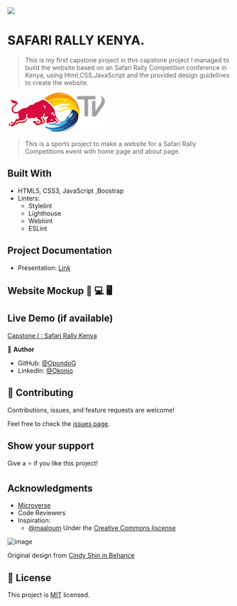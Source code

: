 ![](https://img.shields.io/badge/Microverse-blueviolet)

# SAFARI RALLY KENYA.
>This is my first capstone project in this capstone project I managed to build the website based on an Safari Rally Competition conference in Kenya, using Html,CSS,JavaScript and the provided design guidelines to create the website.

![WRC 2022 logo](assets/redbulltv.png)
> This is a sports project to make a website for a Safari Rally Competitions event with home page and about page.

## Built With

- HTML5, CSS3, JavaScript ,Boostrap
- Linters:
  - Stylelint
  - Lighthouse
  - Webhint
  - ESLint

## Project Documentation
- Presentation: [Link](https://www.loom.com/share/a878e565ead74f19b0db2f2e0a290329)

## Website Mockup 📱 💻 🖥️

## Live Demo (if available)
[Capstone I : Safari Rally Kenya](https://opondog.github.io/capstoneproject1/)


👤 **Author**

- GitHub: [@OpondoG](https://github.com/OpondoG)
- LinkedIn: [@Okonjo](https://www.linkedin.com/in/gilbert-okonjo-2081331b9/)


## 🤝 Contributing

Contributions, issues, and feature requests are welcome!

Feel free to check the [issues page](../../issues/).

## Show your support

Give a ⭐️ if you like this project!
## Acknowledgments

- [Microverse](microverse.org)
- Code Reviewers
- Inspiration:
  - [@maaloum](https://github.com/maaloum)
Under the [Creative Commons liscense](https://creativecommons.org/licenses/by-nc/4.0/)
<img width="300" alt="image" src="https://user-images.githubusercontent.com/84629565/181086933-d5bcdb09-da51-40f6-b0f8-a1f191614257.png">

Original design from [Cindy Shin in Behance](https://www.behance.net/gallery/29845175/CC-Global-Summit-2015)
## 📝 License

This project is [MIT](./MIT.md) licensed.
